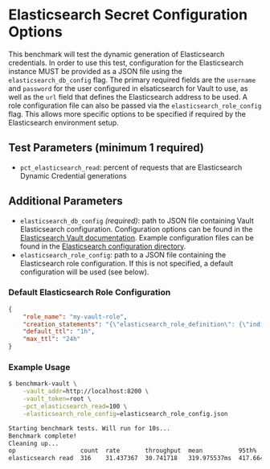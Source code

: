 # Elasticsearch Secret Configuration Options

This benchmark will test the dynamic generation of Elasticsearch credentials. In order to use this test, configuration for the Elasticsearch instance MUST be provided as a JSON file using the `elasticsearch_db_config` flag. The primary required fields are the `username` and `password` for the user configured in elsaticsearch for Vault to use, as well as the `url` field that defines the Elasticsearch address to be used. A role configuration file can also be passed via the `elasticsearch_role_config` flag. This allows more specific options to be specified if required by the Elasticsearch environment setup.

## Test Parameters (minimum 1 required)

- `pct_elasticsearch_read`: percent of requests that are Elasticsearch Dynamic Credential generations

## Additional Parameters

- `elasticsearch_db_config` _(required)_: path to JSON file containing Vault Elasticsearch configuration.  Configuration options can be found in the [Elasticsearch Vault documentation](https://developer.hashicorp.com/vault/api-docs/secret/databases/elasticdb).  Example configuration files can be found in the [Elasticsearch configuration directory](/configs/elasticsearch/).
- `elasticsearch_role_config`: path to a JSON file containing the Elasticsearch role configuration. If this is not specified, a default configuration will be used (see below).

### Default Elasticsearch Role Configuration

```json
{
    "role_name": "my-vault-role",
    "creation_statements": "{\"elasticsearch_role_definition\": {\"indices\": [{\"names\":[\"*\"], \"privileges\":[\"read\"]}]}}",
    "default_ttl": "1h",
    "max_ttl": "24h"
}
```

### Example Usage

```bash
$ benchmark-vault \
    -vault_addr=http://localhost:8200 \
    -vault_token=root \
    -pct_elasticsearch_read=100 \
    -elasticsearch_role_config=elasticsearch_role_config.json

Starting benchmark tests. Will run for 10s...
Benchmark complete!
Cleaning up...
op                  count  rate       throughput  mean          95th%         99th%         successRatio
elasticsearch read  316    31.437367  30.741718   319.975537ms  417.664574ms  546.783011ms  100.00%
```
